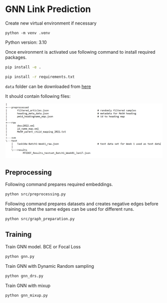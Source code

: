 
# GNN Link Prediction 

Create new virtual environment if necessary

```
python -m venv .venv
```
Python version: 3.10


Once environment is activated use following command to install required packages.

```bash
pip install -e .
``` 

```bash
pip install -r requirements.txt
```

`data` folder can be downloaded from [here](https://drive.google.com/drive/folders/17HQiKmJEW8L3wetQO-BL8eWLU3LxNdf_?usp=share_link)

It should contain following files:

![folder structure](data_tree_structure.PNG)

## Preprocessing

Following command prepares required embeddings.

```bash
python src/preprocessing.py
```

Following command prepares datasets and creates negative edges before training so that the same edges can be used for different runs. 

```bash
python src/graph_preparation.py
```

## Training 

Train GNN model. BCE or Focal Loss

```bash
python gnn.py
```

Train GNN with Dynamic Random sampling

```bash
python gnn_drs.py
```

Train GNN with mixup

```bash
python gnn_mixup.py
```

